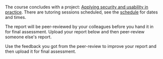 The course concludes with a project: [Applying security and usability in 
practice][project].
There are tutoring sessions scheduled, see the [schedule][schedule] for dates 
and times.

The report will be peer-reviewed by your colleagues before you hand it in for 
final assessment.
Upload your report below and then peer-review someone else's report.

Use the feedback you got from the peer-review to improve your report and then 
upload it for final assessment.

[project]: https://ver.miun.se/courses/security/infosakc/devel.pdf
[schedule]: https://portal.miun.se/web/student/schedule
